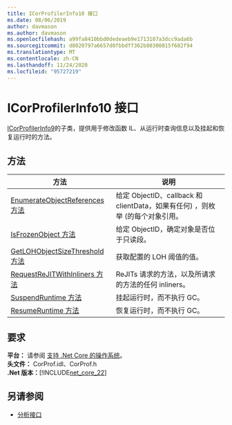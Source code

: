 ```yaml
---
title: ICorProfilerInfo10 接口
ms.date: 08/06/2019
author: davmason
ms.author: davmason
ms.openlocfilehash: a99fa8410bbd0dedeaeb9e1713107a3dcc9ada6b
ms.sourcegitcommit: d8020797a6657d0fbbdff362b80300815f682f94
ms.translationtype: MT
ms.contentlocale: zh-CN
ms.lasthandoff: 11/24/2020
ms.locfileid: "95727219"
---
```

# <a name="icorprofilerinfo10-interface"></a>ICorProfilerInfo10 接口

[ICorProfilerInfo9](icorprofilerinfo9-interface.md)的子类，提供用于修改函数 IL、从运行时查询信息以及挂起和恢复运行时的方法。

## <a name="methods"></a>方法  

| 方法|说明|  
| ------------|-----------------|  
|[EnumerateObjectReferences 方法](icorprofilerinfo10-enumerateobjectreferences-method.md)|给定 ObjectID、callback 和 clientData，如果有任何) ，则枚举 (的每个对象引用。 |
|[IsFrozenObject 方法](icorprofilerinfo10-isfrozenobject-method.md)|给定 ObjectID，确定对象是否位于只读段。 |
|[GetLOHObjectSizeThreshold 方法](icorprofilerinfo10-getlohobjectsizethreshold-method.md)|获取配置的 LOH 阈值的值。 |
|[RequestReJITWithInliners 方法](icorprofilerinfo10-requestrejitwithinliners-method.md)| ReJITs 请求的方法，以及所请求的方法的任何 inliners。  |
|[SuspendRuntime 方法](icorprofilerinfo10-suspendruntime-method.md)| 挂起运行时，而不执行 GC。 |
|[ResumeRuntime 方法](icorprofilerinfo10-resumeruntime-method.md)| 恢复运行时，而不执行 GC。 |

## <a name="requirements"></a>要求  

**平台：** 请参阅 [支持 .Net Core 的操作系统](../../../core/install/windows.md?pivots=os-windows)。  
**头文件：** CorProf.idl、CorProf.h  
**.Net 版本：**[!INCLUDE[net_core_22](../../../../includes/net-core-30-md.md)]

## <a name="see-also"></a>另请参阅

- [分析接口](profiling-interfaces.md)
